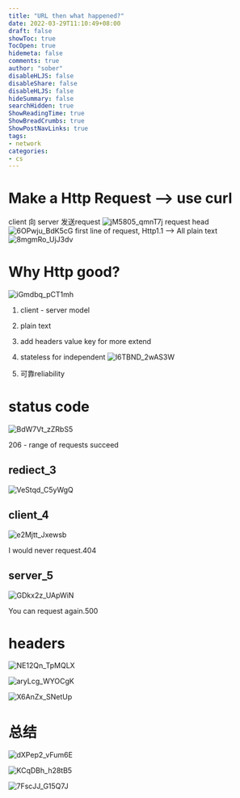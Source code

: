 ```yaml
---
title: "URL then what happened?"
date: 2022-03-29T11:10:49+08:00
draft: false
showToc: true
TocOpen: true
hidemeta: false
comments: true
author: "sober"
disableHLJS: false 
disableShare: false
disableHLJS: false
hideSummary: false
searchHidden: true
ShowReadingTime: true
ShowBreadCrumbs: true
ShowPostNavLinks: true
tags:
- network
categories:
- cs
---
```


# Make a Http Request --> use curl

client 向 server 发送request
![jM5805_qmnT7j](https://cdn.jsdelivr.net/gh/h3x311/upic@main/uPic/2022/jM5805_qmnT7j.jpg)
request head
![6OPwju_BdK5cG](https://cdn.jsdelivr.net/gh/h3x311/upic@main/uPic/2022/6OPwju_BdK5cG.png)
first line of request, Http1.1 --> All plain text
![8mgmRo_UjJ3dv](https://cdn.jsdelivr.net/gh/h3x311/upic@main/uPic/2022/8mgmRo_UjJ3dv.png)

# Why Http good?

![iGmdbq_pCT1mh](https://cdn.jsdelivr.net/gh/h3x311/upic@main/uPic/2022/iGmdbq_pCT1mh.png)

1. client - server model

2. plain text

3. add headers value key for more extend

4. stateless for independent
![l6TBND_2wAS3W](https://cdn.jsdelivr.net/gh/h3x311/upic@main/uPic/2022/l6TBND_2wAS3W.jpg)

5. 可靠reliability



# status code

![BdW7Vt_zZRbS5](https://cdn.jsdelivr.net/gh/h3x311/upic@main/uPic/2022/BdW7Vt_zZRbS5.png)

206 - range of requests succeed

## rediect_3

![VeStqd_C5yWgQ](https://cdn.jsdelivr.net/gh/h3x311/upic@main/uPic/2022/VeStqd_C5yWgQ.png)

## client_4

![e2Mjtt_Jxewsb](https://cdn.jsdelivr.net/gh/h3x311/upic@main/uPic/2022/e2Mjtt_Jxewsb.jpg)

I would never request.404

## server_5

![GDkx2z_UApWiN](https://cdn.jsdelivr.net/gh/h3x311/upic@main/uPic/2022/GDkx2z_UApWiN.png)

You can request again.500

# headers

![NE12Qn_TpMQLX](https://cdn.jsdelivr.net/gh/h3x311/upic@main/uPic/2022/NE12Qn_TpMQLX.jpg)


![aryLcg_WYOCgK](https://cdn.jsdelivr.net/gh/h3x311/upic@main/uPic/2022/aryLcg_WYOCgK.jpg)

![X6AnZx_SNetUp](https://cdn.jsdelivr.net/gh/h3x311/upic@main/uPic/2022/X6AnZx_SNetUp.jpg)

# 总结

![dXPep2_vFum6E](https://cdn.jsdelivr.net/gh/h3x311/upic@main/uPic/2022/dXPep2_vFum6E.png)

![KCqDBh_h28tB5](https://cdn.jsdelivr.net/gh/h3x311/upic@main/uPic/2022/KCqDBh_h28tB5.png)

![7FscJJ_G15Q7J](https://cdn.jsdelivr.net/gh/h3x311/upic@main/uPic/2022/7FscJJ_G15Q7J.png)